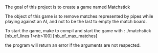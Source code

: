 The goal of this project is to create a game named Matchstick

The object of this game is to remove matches represented by pipes while playing against an AI, and not to be the last to empty the match board.

To start the game, make to compil and start the game with : ./matchstick [nb_of_lines 1>nb>100] [nb_of_max_matches]

the program will return an error if the arguments are not respected.